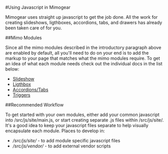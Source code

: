 #Using Javascript in Mimogear

Mimogear uses straight up javascript to get the job done. All the work for creating slideshows, ligthboxes, accordions, tabs, and drawers has already been taken care of for you.

##Mimo Modules

Since all the mimo modules described in the introductory paragraph above are enabled by default, all you'll need to do on your end is to add the markup to your page that matches what the mimo modules require. To get an idea of what each module needs check out the individual docs in the list below:

* [Slideshow](https://github.com/mimoduo/Mimogear/blob/master/docs/javascript/sail.md)
* [Ligthbox](https://github.com/mimoduo/Mimogear/blob/master/docs/javascript/lantern.md)
* [Accordions/Tabs](https://github.com/mimoduo/Mimogear/blob/master/docs/javascript/harmonica.md)
* [Triggers](https://github.com/mimoduo/Mimogear/blob/master/docs/javascript/trigger.md)

##Recommended Workflow

To get started with your own modules, either add your common javascript into /src/js/site/main.js, or start creating separate .js files within /src/js/site/. It's a good idea to keep your javascript files separate to help visually encapsulate each module. Places to develop in:

* _/src/js/site/_ - to add module specific javascript files
* _/src/js/vendor/_ - to add external vendor scripts
